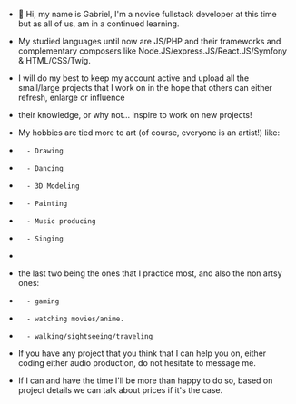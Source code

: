- 👋 Hi, my name is Gabriel, I'm a novice fullstack developer at this time but as all of us, am in a continued learning. 
- My studied languages until now are JS/PHP and their frameworks and complementary composers like Node.JS/express.JS/React.JS/Symfony & HTML/CSS/Twig.
- I will do my best to keep my account active and upload all the small/large projects that I work on in the hope that others can either refresh, enlarge or influence
- their knowledge, or why not... inspire to work on new projects!

- My hobbies are tied more to art (of course, everyone is an artist!) like: 
-       - Drawing
-       - Dancing
-       - 3D Modeling
-       - Painting
-       - Music producing
-       - Singing
-       
- the last two being the ones that I practice most, and also the non artsy ones:
-       - gaming
-       - watching movies/anime.
-       - walking/sightseeing/traveling

- If you have any project that you think that I can help you on, either coding either audio production, do not hesitate to message me. 
- If I can and have the time I'll be more than happy to do so, based on project details we can talk about prices if it's the case.

<!---
GBRL-Web/GBRL-Web is a ✨ special ✨ repository because its `README.md` (this file) appears on your GitHub profile.
You can click the Preview link to take a look at your changes.
--->
